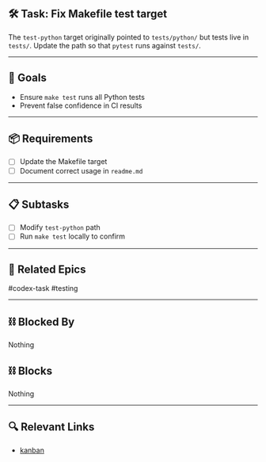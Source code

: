 ## 🛠️ Task: Fix Makefile test target

The `test-python` target originally pointed to `tests/python/` but tests live in `tests/`.
Update the path so that `pytest` runs against `tests/`.

---

## 🎯 Goals
- Ensure `make test` runs all Python tests
- Prevent false confidence in CI results

---

## 📦 Requirements
- [ ] Update the Makefile target
- [ ] Document correct usage in `readme.md`

---

## 📋 Subtasks
- [ ] Modify `test-python` path
- [ ] Run `make test` locally to confirm

---

## 🔗 Related Epics
#codex-task #testing

---

## ⛓️ Blocked By
Nothing

## ⛓️ Blocks
Nothing

---

## 🔍 Relevant Links
- [kanban](../boards/kanban.md)
